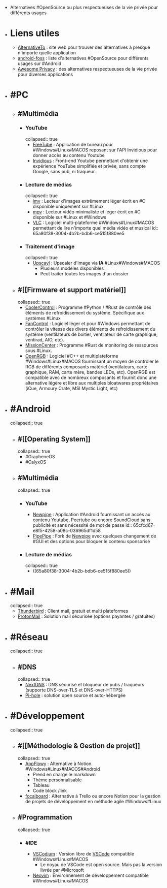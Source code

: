 - Alternatives #OpenSource ou plus respectueuses de la vie privée pour différents usages
- # Liens utiles
	- [AlternativeTo](https://alternativeto.net/) : site web pour trouver des alternatives à presque n'importe quelle application
	- [android-foss](https://github.com/offa/android-foss) : liste d'alternatives #OpenSource pour différents usages sur #Android
	- [Awesome Privacy](https://github.com/pluja/awesome-privacy) : des alternatives respectueuses de la vie privée pour diverses applications
- # #PC
	- ## #Multimédia
		- ### YouTube
		  collapsed:: true
			- [FreeTube](https://freetubeapp.io/) : Application de bureau pour #Windows#Linux#MACOS reposant sur l'API Invidious pour donner accès au contenu Youtube
			- [Invidious](https://invidious.io/) : Front-end Youtube permettant d'obtenir une expérience YouTube simplifiée et privée, sans compte Google, sans pub, ni traqueur.
		- ### Lecture de médias
		  collapsed:: true
			- [imv](https://git.sr.ht/~exec64/imv) : Lecteur d'images extrêmement léger écrit en #C disponible uniquement sur #Linux
			- [mpv](https://github.com/mpv-player/mpv) : Lecteur vidéo minimaliste et léger écrit en #C disponible sur #Linux et #Windows
			- [VLC](https://www.videolan.org/) : Logiciel multi-plateforme #Windows#Linux#MACOS permettant de lire n'importe quel média vidéo et musical
			  id:: 65a80f38-3004-4b2b-bdb6-ce515f880ee5
		- ### Traitement d'image
		  collapsed:: true
			- [Upscayl](https://github.com/upscayl/upscayl) : Upscaler d'image via **IA** #Linux#Windows#MACOS
				- Plusieurs modèles disponibles
				- Peut traiter toutes les images d'un dossier
	- ## #[[Firmware et support matériel]]
	  collapsed:: true
		- [CoolerControl](https://gitlab.com/coolercontrol/coolercontrol) : Programme #Python / #Rust  de contrôle des éléments de refroidissement du système. Spécifique aux systèmes #Linux
		- [FanControl](https://github.com/Rem0o/FanControl.Releases) : Logiciel léger et pour #Windows permettant de contrôler la vitesse des divers éléments de refroidissement du système (ventilateurs de boitier, ventilateur de carte graphique, ventirad,  AIO, etc).
		- [MissionCenter](https://gitlab.com/mission-center-devs/mission-center) : Programme #Rust  de monitoring de ressources sous #Linux.
		- [OpenRGB](https://openrgb.org/) : Logiciel #C++ et multiplateforme #Windows#Linux#MACOS fournissant un moyen de contrôler le RGB de différents composants matériel (ventilateurs, carte graphique, RAM, carte mère, bandes LEDs, etc). OpenRGB est compatible avec de nombreux composants et fournit donc une alternative légère et libre aux multiples bloatwares propriétaires (iCue, Armoury Crate, MSI Mystic Light, etc)
- # #Android
  collapsed:: true
	- ## #[[Operating System]]
	  collapsed:: true
		- #GrapheneOS
		- #CalyxOS
	- ## #Multimédia
	  collapsed:: true
		- ### YouTube
			- [Newpipe](https://newpipe.net/) : Application #Android fournissant un accès au contenu Youtube, Peertube ou encore SoundCloud sans publicité et sans nécessité de mot de passe
			  id:: 65cfcd67-e8f5-4258-a08c-036965df1d58
			- [PipePipe](https://github.com/InfinityLoop1308/PipePipe) : Fork de [Newpipe](((65cfcd67-e8f5-4258-a08c-036965df1d58))) avec quelques changement de #GUI et des options pour bloquer le contenu sponsorisé
		- ### Lecture de médias
		  collapsed:: true
			- ((65a80f38-3004-4b2b-bdb6-ce515f880ee5))
- # #Mail
  collapsed:: true
	- [Thunderbird](https://www.thunderbird.net/en-US/) : Client mail, gratuit et multi plateformes
	- [ProtonMail](https://proton.me/mail/) : Solution mail sécurisée (options payantes / gratuites)
- # #Réseau
  collapsed:: true
	- ## #DNS
	  collapsed:: true
		- [NextDNS](https://nextdns.io/) : DNS sécurisé et bloqueur de pubs / traqueurs (supporte DNS-over-TLS et DNS-over-HTTPS)
		- [Pi-hole](https://pi-hole.net/) : solution open source et auto-hébergée
- # #Développement
  collapsed:: true
	- ## #[[Méthodologie & Gestion de projet]]
	  collapsed:: true
		- [AppFlowy](https://github.com/AppFlowy-IO/appflowy) : Alternative à Notion. #Windows#Linux#MACOS#Android
			- Prend en charge le markdown
			- Thème personnalisable
			- Tableau
			- Code block /link
		- [focalboard](https://github.com/mattermost/focalboard) : Alternative à Trello ou encore Notion pour la gestion de projets de développement en méthode agile #Windows#Linux
	- ## #Programmation
	  collapsed:: true
		- ### #IDE
			- [VSCodium](https://vscodium.com/) : Version libre de [VSCode](https://code.visualstudio.com/) compatible #Windows#Linux#MACOS
				- Le noyau de VSCode est open source. Mais pas la version livrée par #Microsoft
			- [Neovim](https://github.com/neovim/neovim) : Environnement de développement compatible #Windows#Linux#MACOS